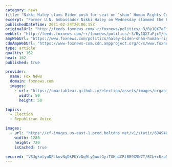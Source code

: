 ```yaml
---
category: news
title: "Nikki Haley slams Biden push for seat on ‘sham’ Human Rights Council with ‘tyrants,' 'dictators’"
excerpt: "Former U.N. Ambassador Nikki Haley on Wednesday slammed the Biden administration’s move to reclaim a seat on the controversial Human Rights Council – noting that the Geneva-based body’s table includes human rights abusers."
publishedDateTime: 2021-02-24T20:06:15Z
originalUrl: "http://feeds.foxnews.com/~r/foxnews/politics/~3/By1QX7aFjcY/haley-biden-sham-human-rights-council-tyrants-dictators"
webUrl: "http://feeds.foxnews.com/~r/foxnews/politics/~3/By1QX7aFjcY/haley-biden-sham-human-rights-council-tyrants-dictators"
ampWebUrl: "https://www.foxnews.com/politics/haley-biden-sham-human-rights-council-tyrants-dictators.amp"
cdnAmpWebUrl: "https://www-foxnews-com.cdn.ampproject.org/c/s/www.foxnews.com/politics/haley-biden-sham-human-rights-council-tyrants-dictators.amp"
type: article
quality: 162
heat: 162
published: true

provider:
  name: Fox News
  domain: foxnews.com
  images:
    - url: "https://smartableai.github.io/election/assets/images/organizations/foxnews.com-50x50.jpg"
      width: 50
      height: 50

topics:
  - Election
  - Republican Voice

images:
  - url: "https://cf-images.us-east-1.prod.boltdns.net/v1/static/694940094001/4f8e7427-4d69-4533-a736-d7151e217b10/5054fe18-4741-4167-8a75-983f033a5534/1280x720/match/image.jpg"
    width: 1280
    height: 720
    isCached: true

secured: "VSJgkotyuDPLkuvNgDkPKYvDq9tyOuutGyiTUHh4CRtBB9X9N7T/BCb+cRzu5tHwmYjQjkZLDT1GSJ6Vd+eL1iLFbQY0KxoVefAYvFlBWQBpYgUUBzphmzZaDPSL7sn5Y4ATmkSf+FHoWLk93TGIhDThS9sUyQYyXOTerSc56h/cfVDGnclOUYbw49T7hMMMwCPrZ081Q9yhwfzCh0mJSZqLcTbjPGbfvN/A9gRA+gNW3PAA7aHBF8so8C35xJgZFZ1FrGHUnlqFAJS3qK+gqJjrdprp0IBvIqlgCPkimOChOS2qgt6PwNmScXaoQ13hA4cX256bt352J/CeXpP/GVjwTR03EHY6d5KgpW0eNhE=;yvOCqlG/zpHSxBghu8gpSQ=="
---
```


